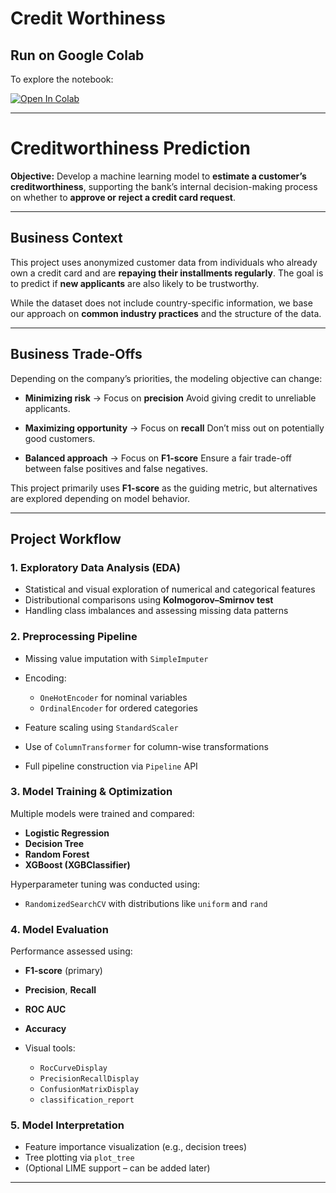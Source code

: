 # Credit Worthiness
## Run on Google Colab

To explore the notebook:

[![Open In Colab](https://colab.research.google.com/assets/colab-badge.svg)](https://colab.research.google.com/drive/1QxD91FJupnng5tzbLonmusfUyRMf-hpe?usp=sharing)

---

# Creditworthiness Prediction

**Objective:**
Develop a machine learning model to **estimate a customer’s creditworthiness**, supporting the bank’s internal decision-making process on whether to **approve or reject a credit card request**.

---

## Business Context

This project uses anonymized customer data from individuals who already own a credit card and are **repaying their installments regularly**. The goal is to predict if **new applicants** are also likely to be trustworthy.

While the dataset does not include country-specific information, we base our approach on **common industry practices** and the structure of the data.

---

## Business Trade-Offs

Depending on the company’s priorities, the modeling objective can change:

* **Minimizing risk** → Focus on **precision**
  Avoid giving credit to unreliable applicants.

* **Maximizing opportunity** → Focus on **recall**
  Don’t miss out on potentially good customers.

* **Balanced approach** → Focus on **F1-score**
  Ensure a fair trade-off between false positives and false negatives.

This project primarily uses **F1-score** as the guiding metric, but alternatives are explored depending on model behavior.

---

## Project Workflow

### 1. Exploratory Data Analysis (EDA)

* Statistical and visual exploration of numerical and categorical features
* Distributional comparisons using **Kolmogorov–Smirnov test**
* Handling class imbalances and assessing missing data patterns

### 2. Preprocessing Pipeline

* Missing value imputation with `SimpleImputer`
* Encoding:

  * `OneHotEncoder` for nominal variables
  * `OrdinalEncoder` for ordered categories
* Feature scaling using `StandardScaler`
* Use of `ColumnTransformer` for column-wise transformations
* Full pipeline construction via `Pipeline` API

### 3. Model Training & Optimization

Multiple models were trained and compared:

* **Logistic Regression**
* **Decision Tree**
* **Random Forest**
* **XGBoost (XGBClassifier)**

Hyperparameter tuning was conducted using:

* `RandomizedSearchCV` with distributions like `uniform` and `rand`

### 4. Model Evaluation

Performance assessed using:

* **F1-score** (primary)
* **Precision**, **Recall**
* **ROC AUC**
* **Accuracy**
* Visual tools:

  * `RocCurveDisplay`
  * `PrecisionRecallDisplay`
  * `ConfusionMatrixDisplay`
  * `classification_report`

### 5. Model Interpretation

* Feature importance visualization (e.g., decision trees)
* Tree plotting via `plot_tree`
* (Optional LIME support – can be added later)

---


